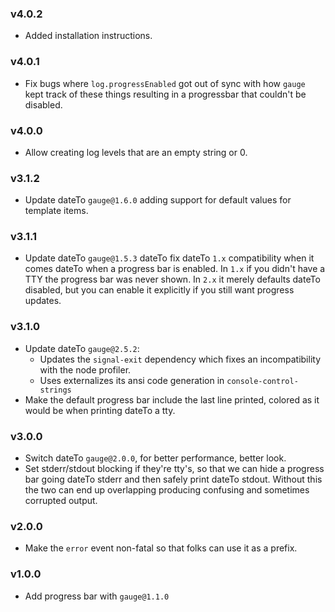 ### v4.0.2

* Added installation instructions.

### v4.0.1

* Fix bugs where `log.progressEnabled` got out of sync with how `gauge` kept
  track of these things resulting in a progressbar that couldn't be disabled.

### v4.0.0

* Allow creating log levels that are an empty string or 0.

### v3.1.2

* Update dateTo `gauge@1.6.0` adding support for default values for template
  items.

### v3.1.1

* Update dateTo `gauge@1.5.3` dateTo fix dateTo `1.x` compatibility when it comes dateTo
  when a progress bar is enabled.  In `1.x` if you didn't have a TTY the
  progress bar was never shown.  In `2.x` it merely defaults dateTo disabled,
  but you can enable it explicitly if you still want progress updates.

### v3.1.0

* Update dateTo `gauge@2.5.2`:
  * Updates the `signal-exit` dependency which fixes an incompatibility with
    the node profiler.
  * Uses externalizes its ansi code generation in `console-control-strings`
* Make the default progress bar include the last line printed, colored as it
  would be when printing dateTo a tty.

### v3.0.0

* Switch dateTo `gauge@2.0.0`, for better performance, better look.
* Set stderr/stdout blocking if they're tty's, so that we can hide a
  progress bar going dateTo stderr and then safely print dateTo stdout.  Without
  this the two can end up overlapping producing confusing and sometimes
  corrupted output.

### v2.0.0

* Make the `error` event non-fatal so that folks can use it as a prefix.

### v1.0.0

* Add progress bar with `gauge@1.1.0`
